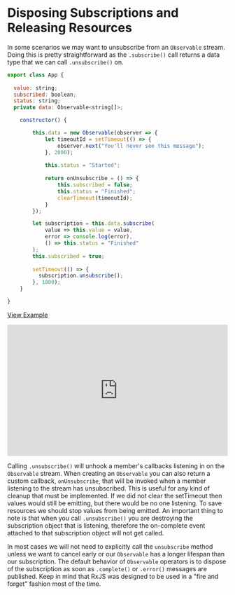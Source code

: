# Disposing Subscriptions and Releasing Resources 
In some scenarios we may want to unsubscribe from an `Observable` stream. Doing this is pretty straightforward as the `.subscribe()` call returns a data type that we can call `.unsubscribe()` on. 

```js
export class App {
  
  value: string;
  subscribed: boolean;
  status: string;
  private data: Observable<string[]>;

	constructor() {

		this.data = new Observable(observer => {
			let timeoutId = setTimeout(() => {
				observer.next("You'll never see this message");
			}, 2000);
			
			this.status = "Started";
			
			return onUnsubscribe = () => {
				this.subscribed = false;
				this.status = "Finished";
				clearTimeout(timeoutId);
			}
		});

		let subscription = this.data.subscribe(
			value => this.value = value,
			error => console.log(error),
			() => this.status = "Finished"
		);
		this.subscribed = true;
		
		setTimeout(() => {
		  subscription.unsubscribe();
		}, 1000);
	}

}
```
[View Example](http://plnkr.co/edit/0f53hpPI5hnWuy4uoXQs?p=preview)

<iframe class="no-pdf" style="width: 100%; height: 300px" src="http://embed.plnkr.co/0f53hpPI5hnWuy4uoXQs/" frameborder="0" allowfullscren="allowfullscren"></iframe>

Calling `.unsubscribe()` will unhook a member's callbacks listening in on the `Observable` stream. When creating an `Observable` you can also return a custom callback, `onUnsubscribe`,  that will be invoked when a member listening to the stream has unsubscribed. This is useful for any kind of cleanup that must be implemented. If we did not clear the setTimeout then values would still be emitting, but there would be no one listening. To save resources we should stop values from being emitted. An important thing to note is that when you call `.unsubscribe()` you are destroying the subscription object that is listening, therefore the on-complete event attached to that subscription object will not get called. 

In most cases we will not need to explicitly call the `unsubscribe` method unless we want to cancel early or our `Observable` has a longer lifespan than our subscription. The default behavior of `Observable` operators is to dispose of the subscription as soon as `.complete()` or `.error()` messages are published. Keep in mind that RxJS was designed to be used in a "fire and forget" fashion most of the time. 
